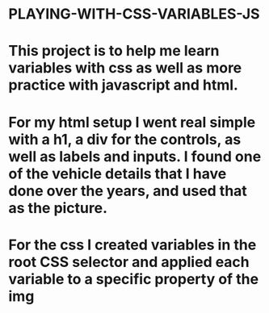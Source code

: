 # PLAYING-WITH-CSS-VARIABLES-JS
#
#
# This project is to help me learn variables with css as well as more practice with javascript and html.
# 
#
#
# For my html setup I went real simple with a h1, a div for the controls, as well as labels and inputs. I found one of the vehicle details that I have done over the years, and used that as the picture.
#
#
# For the css I created variables in the root CSS selector and applied each variable to a specific property of the img